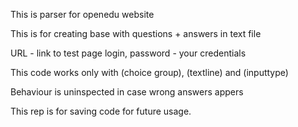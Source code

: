 This is parser for openedu website

This is for creating base with questions + answers in text file

URL - link to test page
login, password - your credentials

This code works only with (choice group), (textline) and (inputtype)

Behaviour is uninspected in case wrong answers appers

This rep is for saving code for future usage.